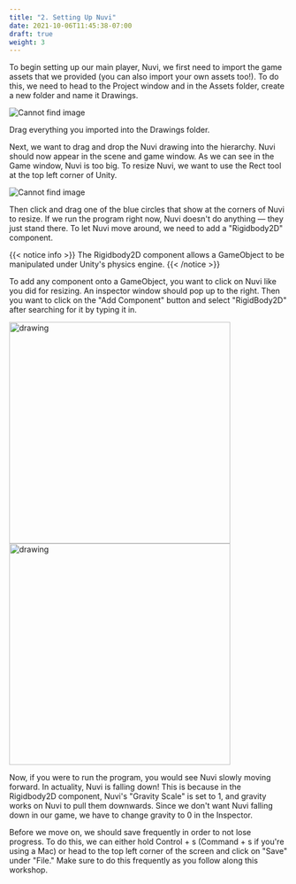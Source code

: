 ```yaml
---
title: "2. Setting Up Nuvi"
date: 2021-10-06T11:45:38-07:00
draft: true
weight: 3
---
```


To begin setting up our main player, Nuvi, we first need to import the game assets that we provided (you can also import your own assets too!). To do this, we need to head to the Project window and in the Assets folder, create a new folder and name it Drawings.

![Cannot find image](../img/2_1.png)

Drag everything you imported into the Drawings folder.

Next, we want to drag and drop the Nuvi drawing into the hierarchy. Nuvi should now appear in the scene and game window. As we can see in the Game window, Nuvi is too big. To resize Nuvi, we want to use the Rect tool at the top left corner of Unity.

![Cannot find image](../img/2_Unity_tools.png)

Then click and drag one of the blue circles that show at the corners of Nuvi to resize. If we run the program right now, Nuvi doesn't do anything — they just stand there. To let Nuvi move around, we need to add a "Rigidbody2D" component.

{{< notice info >}}
The Rigidbody2D component allows a GameObject to be manipulated under Unity's physics engine.
{{< /notice >}}

To add any component onto a GameObject, you want to click on Nuvi like you did for resizing. An inspector window should pop up to the right. Then you want to click on the "Add Component" button and select "RigidBody2D" after searching for it by typing it in.

<img src="../img/2_AddComponent.png" alt="drawing" width="400"/>
<img src="../img/2_Rigidbody2D.png" alt="drawing" width="400"/>

Now, if you were to run the program, you would see Nuvi slowly moving forward. In actuality, Nuvi is falling down! This is because in the Rigidbody2D component, Nuvi's "Gravity Scale" is set to 1, and gravity works on Nuvi to pull them downwards. Since we don't want Nuvi falling down in our game, we have to change gravity to 0 in the Inspector.

Before we move on, we should save frequently in order to not lose progress. To do this, we can either hold Control + s (Command + s if you're using a Mac) or head to the top left corner of the screen and click on "Save" under "File." Make sure to do this frequently as you follow along this workshop.
